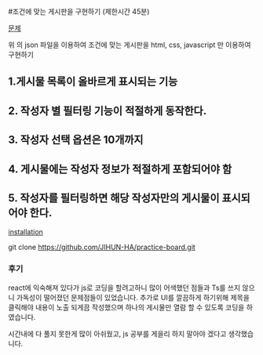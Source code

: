 #조건에 맞는 게시판을 구현하기  (제한시간 45분)

[문제](./problem1.png)

위 의 json 파일을 이용하여 조건에 맞는 게시판을 html, css, javascript 만 이용하여 구현하기 


## 1.게시물 목록이 올바르게 표시되는 기능
## 2. 작성자 별 필터링 기능이 적절하게 동작한다. 
## 3. 작성자 선택 옵션은 10개까지 
## 4. 게시물에는 작성자 정보가 적절하게 포함되어야 함 
## 5. 작성자를 필터링하면 해당 작성자만의 게시물이 표시되어야 한다. 



[installation](#installation)

git clone https://github.com/JIHUN-HA/practice-board.git


### 후기
  react에 익숙해져 있다가 js로 코딩을 할려고하니 많이 어색했던 점들과 Ts를 쓰지 않으니 가독성이 떨어졌던 문제점들이 있었습니다. 
  추가로 UI를 깔끔하게 하기위해 제목을 클릭해야 내용이 노출 되게끔 작성했으며 하나의 게시물만 열람 할 수 있도록 코딩을 하였습니다. 

  시간내에 다 풀지 못한게 많이 아쉬웠고, js 공부를 게을리 하지 말아야 겠다고 생각했습니다. 
  
  
  
